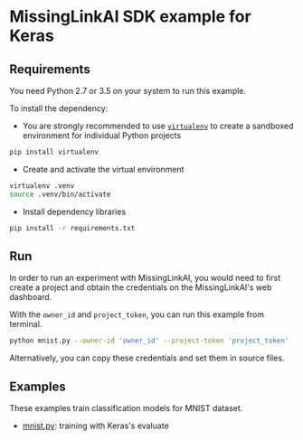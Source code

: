 # MissingLinkAI SDK example for Keras

## Requirements

You need Python 2.7 or 3.5 on your system to run this example.

To install the dependency:
- You are strongly recommended to use [`virtualenv`](https://virtualenv.pypa.io/en/stable/) to create a sandboxed environment for individual Python projects
```bash
pip install virtualenv
```

- Create and activate the virtual environment
```bash
virtualenv .venv
source .venv/bin/activate
```

- Install dependency libraries
```bash
pip install -r requirements.txt
```

## Run

In order to run an experiment with MissingLinkAI, you would need to first create a
project and obtain the credentials on the MissingLinkAI's web dashboard.

With the `owner_id` and `project_token`, you can run this example from terminal.
```bash
python mnist.py --owner-id 'owner_id' --project-token 'project_token'
```

Alternatively, you can copy these credentials and set them in source files.

## Examples

These examples train classification models for MNIST dataset.

- [mnist.py](https://github.com/missinglinkai/missinglink-keras-example/blob/master/getting-started/mnist_missinglinkai.py): training with Keras's evaluate
